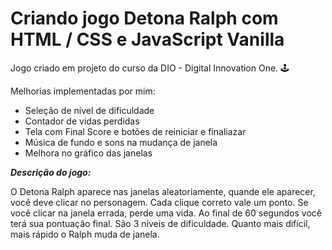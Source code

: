 # Criando jogo Detona Ralph com HTML / CSS e JavaScript Vanilla 

Jogo criado em projeto do curso da DIO - Digital Innovation One. 🕹️

Melhorias implementadas por mim:
- Seleção de nível de dificuldade
- Contador de vidas perdidas
- Tela com Final Score e botões de reiniciar e finaliazar
- Música de fundo e sons na mudança de janela
- Melhora no gráfico das janelas

**_Descrição do jogo:_**

O Detona Ralph aparece nas janelas aleatoriamente, quande ele aparecer, você deve clicar no personagem.
Cada clique correto vale um ponto. Se você clicar na janela errada, perde uma vida. Ao final de 60 segundos você terá sua pontuação final.
São 3 níveis de dificuldade. Quanto mais difícil, mais rápido o Ralph muda de janela.
